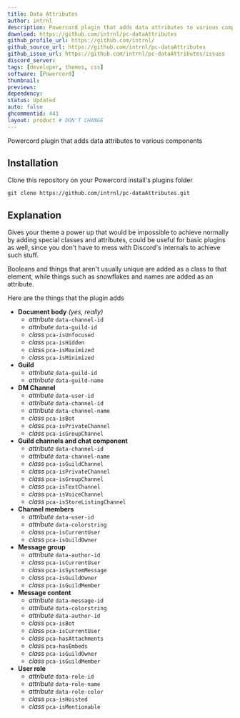 ```yaml
---
title: Data Attributes
author: intrnl
description: Powercord plugin that adds data attributes to various components
download: https://github.com/intrnl/pc-dataAttributes
github_profile_url: https://github.com/intrnl/
github_source_url: https://github.com/intrnl/pc-dataAttributes
github_issue_url: https://github.com/intrnl/pc-dataAttributes/issues
discord_server:
tags: [developer, themes, css]
software: [Powercord]
thumbnail:
previews:
dependency:
status: Updated
auto: false
ghcommentid: 441
layout: product # DON'T CHANGE
---
```

Powercord plugin that adds data attributes to various components

## Installation

Clone this repository on your Powercord install's plugins folder

```
git clone https://github.com/intrnl/pc-dataAttributes.git
```

## Explanation

Gives your theme a power up that would be impossible to achieve normally by adding special classes and attributes, could be useful for basic plugins as well, since you don't have to mess with Discord's internals to achieve such stuff.

Booleans and things that aren't usually unique are added as a class to that element, while things such as snowflakes and names are added as an attribute.

Here are the things that the plugin adds

- **Document body** _(yes, really)_
  - _attribute_ `data-channel-id`
  - _attribute_ `data-guild-id`
  - _class_ `pca-isUnfocused`
  - _class_ `pca-isHidden`
  - _class_ `pca-isMaximized`
  - _class_ `pca-isMinimized`
- **Guild**
  - _attribute_ `data-guild-id`
  - _attribute_ `data-guild-name`
- **DM Channel**
  - _attribute_ `data-user-id`
  - _attribute_ `data-channel-id`
  - _attribute_ `data-channel-name`
  - _class_ `pca-isBot`
  - _class_ `pca-isPrivateChannel`
  - _class_ `pca-isGroupChannel`
- **Guild channels and chat component**
  - _attribute_ `data-channel-id`
  - _attribute_ `data-channel-name`
  - _class_ `pca-isGuildChannel`
  - _class_ `pca-isPrivateChannel`
  - _class_ `pca-isGroupChannel`
  - _class_ `pca-isTextChannel`
  - _class_ `pca-isVoiceChannel`
  - _class_ `pca-isStoreListingChannel`
- **Channel members**
  - _attribute_ `data-user-id`
  - _attribute_ `data-colorstring`
  - _class_ `pca-isCurrentUser`
  - _class_ `pca-isGuildOwner`
- **Message group**
  - _attribute_ `data-author-id`
  - _class_ `pca-isCurrentUser`
  - _class_ `pca-isSystemMessage`
  - _class_ `pca-isGuildOwner`
  - _class_ `pca-isGuildMember`
- **Message content**
  - _attribute_ `data-message-id`
  - _attribute_ `data-colorstring`
  - _attribute_ `data-author-id`
  - _class_ `pca-isBot`
  - _class_ `pca-isCurrentUser`
  - _class_ `pca-hasAttachments`
  - _class_ `pca-hasEmbeds`
  - _class_ `pca-isGuildOwner`
  - _class_ `pca-isGuildMember`
- **User role**
  - _attribute_ `data-role-id`
  - _attribute_ `data-role-name`
  - _attribute_ `data-role-color`
  - _class_ `pca-isHoisted`
  - _class_ `pca-isMentionable`